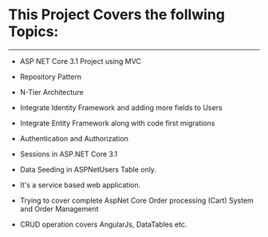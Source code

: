 # This Project Covers the follwing Topics:
__________________________________________
* ASP NET Core 3.1 Project using MVC
 
* Repository Pattern
* N-Tier Architecture
* Integrate Identity Framework and adding more fields to Users
* Integrate Entity Framework along with code first migrations
* Authentication and Authorization
* Sessions in ASP.NET Core 3.1
* Data Seeding in ASPNetUsers Table only.


* It's a service based web application.
* Trying to cover complete AspNet Core Order processing (Cart) System and Order Management
* CRUD operation covers AngularJs, DataTables etc.
